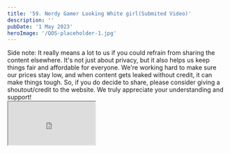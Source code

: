 ```yaml
---
title: '59. Nerdy Gamer Looking White girl(Submited Video)'
description: ''
pubDate: '1 May 2023'
heroImage: '/QOS-placeholder-1.jpg'
---
```

<div class="video_paragraph_header"> Side note: It really means a lot to us if you could refrain from sharing the content elsewhere. It's not just about privacy, but it also helps us keep things fair and affordable for everyone. We're working hard to make sure our prices stay low, and when content gets leaked without credit, it can make things tough. So, if you do decide to share, please consider giving a shoutout/credit to the website. We truly appreciate your understanding and support!</div>

<iframe src="https://drive.google.com/file/d/1jZ2ldJiYQH31QWjZXAVAwl7x4o6MlEgT/preview" width="200" height="100" allow="autoplay" allowfullscreen="allowfullscreen"></iframe>

<br>
<br>
<!---<a class="read_more" href="https://drive.google.com/file/d/1jZ2ldJiYQH31QWjZXAVAwl7x4o6MlEgT/view?usp=sharing">Download</a>--->